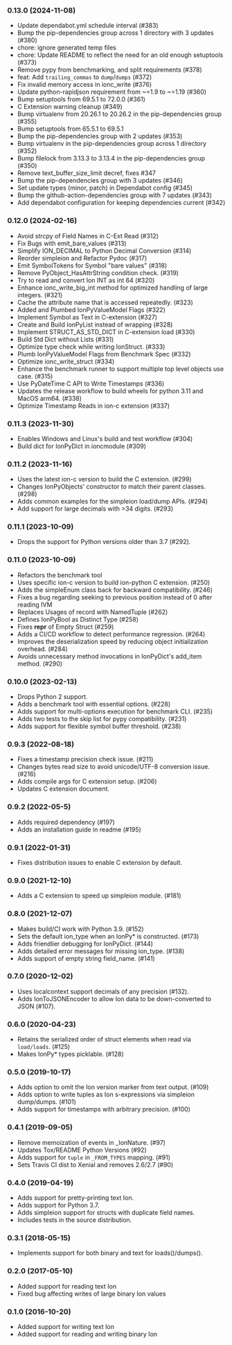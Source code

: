 ### 0.13.0 (2024-11-08)
* Update dependabot.yml schedule interval (#383)
* Bump the pip-dependencies group across 1 directory with 3 updates (#380)
* chore: ignore generated temp files
* chore: Update README to reflect the need for an old enough setuptools (#373)
* Remove pypy from benchmarking, and split requirements (#378)
* feat: Add `trailing_commas` to `dump`/`dumps` (#372)
* Fix invalid memory access in ionc_write (#376)
* Update python-rapidjson requirement from ~=1.9 to ~=1.19 (#360)
* Bump setuptools from 69.5.1 to 72.0.0 (#361)
* C Extension warning cleanup (#349)
* Bump virtualenv from 20.26.1 to 20.26.2 in the pip-dependencies group (#355)
* Bump setuptools from 65.5.1 to 69.5.1
* Bump the pip-dependencies group with 2 updates (#353)
* Bump virtualenv in the pip-dependencies group across 1 directory (#352)
* Bump filelock from 3.13.3 to 3.13.4 in the pip-dependencies group (#350)
* Remove text_buffer_size_limit decref, fixes #347
* Bump the pip-dependencies group with 3 updates (#346)
* Set update types (minor, patch) in Dependabot config (#345)
* Bump the github-action-dependencies group with 7 updates (#343)
* Add dependabot configuration for keeping dependencies current (#342)

### 0.12.0 (2024-02-16)
* Avoid strcpy of Field Names in C-Ext Read (#312)
* Fix Bugs with emit_bare_values (#313)
* Simplify ION_DECIMAL to Python Decimal Conversion (#314)
* Reorder simpleion and Refactor Pydoc (#317)
* Emit SymbolTokens for Symbol "bare values" (#318)
* Remove PyObject_HasAttrString condition check. (#319)
* Try to read and convert Ion INT as int 64 (#320)
* Enhance ionc_write_big_int method for optimized handling of large integers. (#321)
* Cache the attribute name that is accessed repeatedly. (#323)
* Added and Plumbed IonPyValueModel Flags (#322)
* Implement Symbol as Text in C-extension (#327)
* Create and Build IonPyList instead of wrapping (#328)
* Implement STRUCT_AS_STD_DICT in C-extension load (#330)
* Build Std Dict without Lists (#331)
* Optimize type check while writing IonStruct. (#333)
* Plumb IonPyValueModel Flags from Benchmark Spec (#332)
* Optimize ionc_write_struct (#334)
* Enhance the benchmark runner to support multiple top level objects use case. (#315)
* Use PyDateTime C API to Write Timestamps (#336)
* Updates the release workflow to build wheels for python 3.11 and MacOS arm64. (#338)
* Optimize Timestamp Reads in ion-c extension (#337)

### 0.11.3 (2023-11-30)
* Enables Windows and Linux's build and test workflow (#304) 
* Build dict for IonPyDict in ioncmodule (#309)

### 0.11.2 (2023-11-16)
* Uses the latest ion-c version to build the C extension. (#299)
* Changes IonPyObjects' constructor to match their parent classes. (#298)
* Adds common examples for the simpleion load/dump APIs. (#294)
* Add support for large decimals with >34 digits. (#293) 

### 0.11.1 (2023-10-09)
* Drops the support for Python versions older than 3.7 (#292).

### 0.11.0 (2023-10-09)
* Refactors the benchmark tool
* Uses specific ion-c version to build ion-python C extension. (#250)
* Adds the simpleEnum class back for backward compatibility. (#246)
* Fixes a bug regarding seeking to previous position instead of 0 after reading IVM
* Replaces Usages of record with NamedTuple (#262)
* Defines IonPyBool as Distinct Type (#258) 
* Fixes __repr__ of Empty Struct (#259)
* Adds a CI/CD workflow to detect performance regression. (#264) 
* Improves the deserialization speed by reducing object initialization overhead. (#284)
* Avoids unnecessary method invocations in IonPyDict's add_item method. (#290)

### 0.10.0 (2023-02-13)
* Drops Python 2 support.
* Adds a benchmark tool with essential options. (#228)
* Adds support for multi-options execution for benchmark CLI. (#235)
* Adds two tests to the skip list for pypy compatibility. (#231)
* Adds support for flexible symbol buffer threshold. (#238)

### 0.9.3 (2022-08-18)
* Fixes a timestamp precision check issue. (#211)
* Changes bytes read size to avoid unicode/UTF-8 conversion issue. (#216)
* Adds compile args for C extension setup. (#206)
* Updates C extension document.

### 0.9.2 (2022-05-5)
* Adds required dependency (#197)
* Adds an installation guide in readme (#195)

### 0.9.1 (2022-01-31)
* Fixes distribution issues to enable C extension by default.

### 0.9.0 (2021-12-10)
* Adds a C extension to speed up simpleion module. (#181)

### 0.8.0 (2021-12-07)
* Makes build/CI work with Python 3.9. (#152)
* Sets the default ion_type when an IonPy* is constructed. (#173)
* Adds friendlier debugging for IonPyDict. (#144)
* Adds detailed error messages for missing ion_type. (#138)
* Adds support of empty string field_name. (#141)

### 0.7.0 (2020-12-02)
* Uses localcontext support decimals of any precision (#132).
* Adds IonToJSONEncoder to allow Ion data to be down-converted to JSON (#107).

### 0.6.0 (2020-04-23)
* Retains the serialized order of struct elements when read via `load/loads`. (#125)
* Makes IonPy* types picklable. (#128)

### 0.5.0 (2019-10-17)
* Adds option to omit the Ion version marker from text output. (#109)
* Adds option to write tuples as Ion s-expressions via simpleion dump/dumps. (#101)
* Adds support for timestamps with arbitrary precision. (#100)

### 0.4.1 (2019-09-05)
* Remove memoization of events in _IonNature. (#97)
* Updates Tox/README Python Versions (#92)
* Adds support for `tuple` in `_FROM_TYPES` mapping. (#91)
* Sets Travis CI dist to Xenial and removes 2.6/2.7 (#90)

### 0.4.0 (2019-04-19)
* Adds support for pretty-printing text Ion.
* Adds support for Python 3.7.
* Adds simpleion support for structs with duplicate field names.
* Includes tests in the source distribution.

### 0.3.1 (2018-05-15)
* Implements support for both binary and text for loads()/dumps().

### 0.2.0 (2017-05-10)
* Added support for reading text Ion
* Fixed bug affecting writes of large binary Ion values

### 0.1.0 (2016-10-20)
* Added support for writing text Ion
* Added support for reading and writing binary Ion

